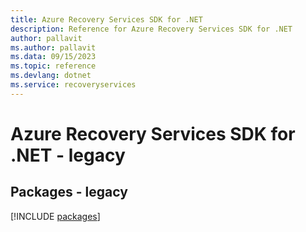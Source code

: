 ```yaml
---
title: Azure Recovery Services SDK for .NET
description: Reference for Azure Recovery Services SDK for .NET
author: pallavit
ms.author: pallavit
ms.data: 09/15/2023
ms.topic: reference
ms.devlang: dotnet
ms.service: recoveryservices
---
```

# Azure Recovery Services SDK for .NET - legacy
## Packages - legacy
[!INCLUDE [packages](recovery-services-index.md)]